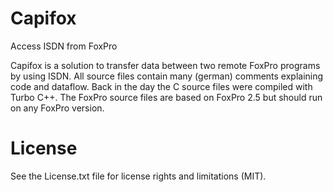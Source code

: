 # Capifox
Access ISDN from FoxPro

Capifox is a solution to transfer data between two remote FoxPro programs by using ISDN. All source files contain many (german) comments 
explaining code and dataflow.
Back in the day the C source files were compiled with Turbo C++. The FoxPro source files are based on FoxPro 2.5 but should run on any FoxPro version. 

# License

See the License.txt file for license rights and limitations (MIT).
